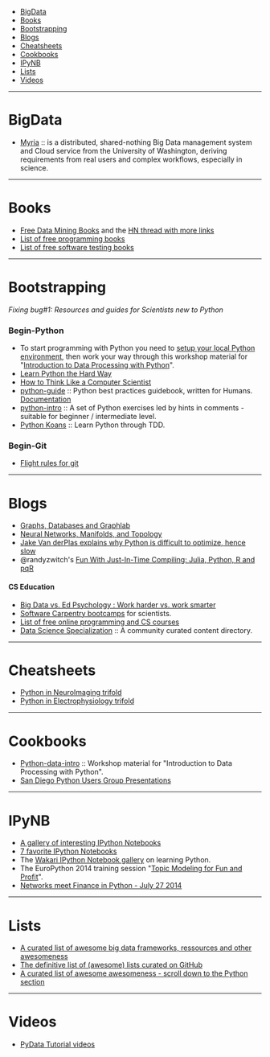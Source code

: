 - [BigData](#bigdata)
- [Books](#books)
- [Bootstrapping](#bootstrapping)
- [Blogs](#blogs)
- [Cheatsheets](#cheatsheets)
- [Cookbooks](#cookbooks)
- [IPyNB](#ipynb)
- [Lists](#lists)
- [Videos](#Videos)

----

# BigData
- [Myria](http://myria.cs.washington.edu) :: is a distributed, shared-nothing Big Data management system and Cloud service from the University of Washington, deriving requirements from real users and complex workflows, especially in science.

----

# Books
- [Free Data Mining Books](http://christonard.com/12-free-data-mining-books/) and the [HN thread with more links](https://news.ycombinator.com/item?id=7760969)
- [List of free programming books](https://github.com/vhf/free-programming-books)
- [List of free software testing books](https://github.com/ligurio/free-software-testing-books)


----

# Bootstrapping 
_Fixing bug#1: Resources and guides for Scientists new to Python_

### Begin-Python
- To start programming with Python you need to [setup your local Python environment](http://www.datarobot.com/blog/getting-up-and-running-with-python), then work your way through this workshop material for "[Introduction to Data Processing with Python](http://opentechschool.github.io/python-data-intro/)".
- [Learn Python the Hard Way](http://learnpythonthehardway.org/book/) 
- [How to Think Like a Computer Scientist](http://interactivepython.org/runestone/static/thinkcspy/index.html)
- [python-guide](https://github.com/kennethreitz/python-guide) :: Python best practices guidebook, written for Humans. [Documentation](http://docs.python-guide.org)
- [python-intro](http://bennuttall.github.io/python-intro/) :: A set of Python exercises led by hints in comments - suitable for beginner / intermediate level.
- [Python Koans](https://github.com/gregmalcolm/python_koans) :: Learn Python through TDD.


### Begin-Git
- [Flight rules for git](https://github.com/k88hudson/git-flight-rules)


----

# Blogs
- [Graphs, Databases and Graphlab](http://bugra.github.io/work/notes/2014-04-06/graphs-databases-and-graphlab/)
- [Neural Networks, Manifolds, and Topology](http://colah.github.io/posts/2014-03-NN-Manifolds-Topology/)
- [Jake Van derPlas explains why Python is difficult to optimize, hence slow](http://jakevdp.github.io/blog/2014/05/09/why-python-is-slow/)
- @randyzwitch's [Fun With Just-In-Time Compiling: Julia, Python, R and pqR](http://randyzwitch.com/python-pypy-julia-r-pqr-jit-just-in-time-compiler/)

#### CS Education
- [Big Data vs. Ed Psychology : Work harder vs. work smarter](https://computinged.wordpress.com/2014/01/31/big-data-vs-old-psychology-work-harder-vs-work-smarter/)
- [Software Carpentry bootcamps](https://github.com/swcarpentry/bc) for scientists.
- [List of free online programming and CS courses](https://github.com/fffaraz/free-programming-courses)
- [Data Science Specialization](https://datasciencespecialization.github.io) :: A community curated content directory.

----

# Cheatsheets
- [Python in NeuroImaging trifold](http://www.onerussian.com/tmp/nipy-handout.pdf)
- [Python in Electrophysiology trifold](http://www.onerussian.com/tmp/eppy-handout.pdf)

----

# Cookbooks
- [Python-data-intro](http://opentechschool.github.io/python-data-intro/) :: Workshop material for "Introduction to Data Processing with Python".
- [San Diego Python Users Group Presentations](https://github.com/pythonsd/presentations)

----

# IPyNB
- [A gallery of interesting IPython Notebooks](https://github.com/ipython/ipython/wiki/A-gallery-of-interesting-IPython-Notebooks)
- [7 favorite IPython Notebooks](http://beautifuldata.net/2014/03/datalicious-notebookmania-my-favorite-7-ipython-notebooks/)
- The [Wakari IPython Notebook gallery](https://www.wakari.io/gallery) on learning Python.
- The EuroPython 2014 training session "[Topic Modeling for Fun and Profit](https://github.com/piskvorky/topic_modeling_tutorial)".
- [Networks meet Finance in Python - July 27 2014](https://github.com/mvaz/PyData2014-Berlin) 

----

# Lists
- [A curated list of awesome big data frameworks, ressources and other awesomeness](https://github.com/onurakpolat/awesome-bigdata#distributed-programming)
- [The definitive list of (awesome) lists curated on GitHub](https://github.com/jnv/lists#technical)
- [A curated list of awesome awesomeness - scroll down to the Python section](https://github.com/bayandin/awesome-awesomeness)

----

# Videos
- [PyData Tutorial videos](http://vimeo.com/channels/612789)
